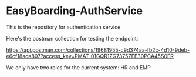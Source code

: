 # EasyBoarding-AuthService
This is the repository for authentication service

Here's the postman collection for testing the endpoint:

https://api.postman.com/collections/19681955-c9d374aa-fb2c-4d10-9deb-e6cf18ada807?access_key=PMAT-01GQR1ZG7375ZFE30PCA45S0FR

We only have two roles for the current system: HR and EMP

